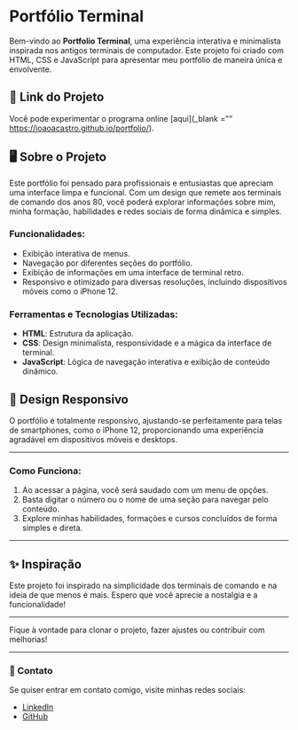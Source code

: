 # Portfólio Terminal

Bem-vindo ao **Portfolio Terminal**, uma experiência interativa e minimalista inspirada nos antigos terminais de computador. Este projeto foi criado com HTML, CSS e JavaScript para apresentar meu portfólio de maneira única e envolvente.

## 🚀 Link do Projeto
Você pode experimentar o programa online [aqui](_blank ="" https://joaoacastro.github.io/portfolio/).

## 🖥️ Sobre o Projeto
Este portfólio foi pensado para profissionais e entusiastas que apreciam uma interface limpa e funcional. Com um design que remete aos terminais de comando dos anos 80, você poderá explorar informações sobre mim, minha formação, habilidades e redes sociais de forma dinâmica e simples.

### Funcionalidades:

- Exibição interativa de menus.
- Navegação por diferentes seções do portfólio.
- Exibição de informações em uma interface de terminal retro.
- Responsivo e otimizado para diversas resoluções, incluindo dispositivos móveis como o iPhone 12.

### Ferramentas e Tecnologias Utilizadas:

- **HTML**: Estrutura da aplicação.
- **CSS**: Design minimalista, responsividade e a mágica da interface de terminal.
- **JavaScript**: Lógica de navegação interativa e exibição de conteúdo dinâmico.

## 📱 Design Responsivo
O portfólio é totalmente responsivo, ajustando-se perfeitamente para telas de smartphones, como o iPhone 12, proporcionando uma experiência agradável em dispositivos móveis e desktops.

---

### Como Funciona:

1. Ao acessar a página, você será saudado com um menu de opções.
2. Basta digitar o número ou o nome de uma seção para navegar pelo conteúdo.
3. Explore minhas habilidades, formações e cursos concluídos de forma simples e direta.

---

## ✨ Inspiração

Este projeto foi inspirado na simplicidade dos terminais de comando e na ideia de que menos é mais. Espero que você aprecie a nostalgia e a funcionalidade!

---

Fique à vontade para clonar o projeto, fazer ajustes ou contribuir com melhorias!

---

### 📧 Contato
Se quiser entrar em contato comigo, visite minhas redes sociais:

- [LinkedIn](https://www.linkedin.com/in/joao-ac-castro/)
- [GitHub](https://github.com/joaoacastro)
